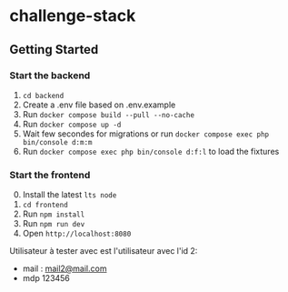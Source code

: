 # challenge-stack

## Getting Started
### Start the backend
1. `cd backend`
2. Create a .env file based on .env.example
3. Run `docker compose build --pull --no-cache`
4. Run `docker compose up -d`
5. Wait few secondes for migrations or run `docker compose exec php bin/console d:m:m`
6. Run `docker compose exec php bin/console d:f:l` to load the fixtures

### Start the frontend
0. Install the latest `lts node`
1. `cd frontend`
2. Run `npm install`
3. Run `npm run dev`
4. Open `http://localhost:8080`

Utilisateur à tester avec est l'utilisateur avec l'id 2:
- mail : mail2@mail.com
- mdp 123456
